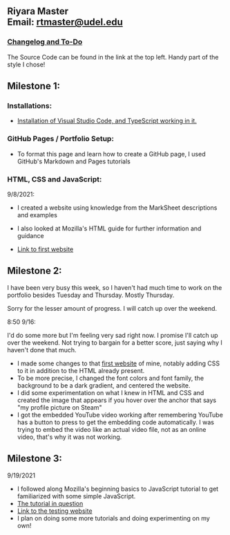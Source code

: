 ## Riyara Master <br> Email: rtmaster@udel.edu 

### [Changelog and To-Do](/changelog.md)
The Source Code can be found in the link at the top left. Handy part of the style I chose!
<br>

## Milestone 1:

### **Installations:**
- [Installation of Visual Studio Code, and TypeScript working in it.](/VSCInstall.md)

### **GitHub Pages / Portfolio Setup:**
- To format this page and learn how to create a GitHub page, I used GitHub's Markdown and Pages tutorials

### **HTML, CSS and JavaScript:**
9/8/2021:

- I created a website using knowledge from the MarkSheet descriptions and examples

- I also looked at Mozilla's HTML guide for further information and guidance

- [Link to first website](/websites/Spectacled.html)

## Milestone 2:
I have been very busy this week, so I haven't had much time to work on the portfolio besides Tuesday and Thursday. Mostly Thursday.

Sorry for the lesser amount of progress. I will catch up over the weekend.

8:50 9/16:

I'd do some more but I'm feeling very sad right now. I promise I'll catch up over the weekend. Not trying to bargain for a better score, just saying why I haven't done that much.

- I made some changes to that [first website](/websites/Spectacled.html) of mine, notably adding CSS to it in addition to the HTML already present. 
- To be more precise, I changed the font colors and font family, the background to be a dark gradient, and centered the website.
- I did some experimentation on what I knew in HTML and CSS and created the image that appears if you hover over the anchor that says "my profile picture on Steam"
- I got the embedded YouTube video working after remembering YouTube has a button to press to get the embedding code automatically. I was trying to embed the video like an actual video file, not as an online video, that's why it was not working.

## Milestone 3:
9/19/2021

- I followed along Mozilla's beginning basics to JavaScript tutorial to get familiarized with some simple JavaScript.
- [The tutorial in question](https://developer.mozilla.org/en-US/docs/Learn/Getting_started_with_the_web/JavaScript_basics)
- [Link to the testing website](/websites/MozillaTutorial/index.html)
- I plan on doing some more tutorials and doing experimenting on my own!